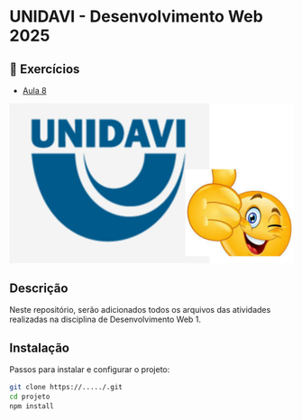 # UNIDAVI - Desenvolvimento Web 2025

## 📘 Exercícios

- [Aula 8](https://github.com/bernardounidavi1/bernardo_aula/aula8)



![Texto Alternativo](oi.jpg)


## Descrição
Neste repositório, serão adicionados todos os arquivos das atividades realizadas na disciplina de Desenvolvimento Web 1.



## Instalação
Passos para instalar e configurar o projeto:

```Bash
git clone https://...../.git
cd projeto
npm install





